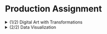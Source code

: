 # Production Assignment

<details>
  <summary>(1/2) Digital Art with Transformations</summary>

## Digital Art with Transformations
Having already worked with trigonometric functions and [the rotate() function](https://github.com/mike-leo-k/intro-to-im/blob/master/june%203), I decided to apply the concepts I observed in class, including the translate() function and scaling the the trigonometric function. The final code is [here](https://github.com/mike-leo-k/intro-to-im/blob/master/june%207/digital_art_transformed.pde).

I first translated a sine graph (without scaling, generated by plotting points), with the following result:
<p align="center">
  <img width="700" src="https://github.com/mike-leo-k/intro-to-im/blob/master/june%207/pictures/trans_1.png">
</p>

Then, scaling the graph by a fact of 10:
<p align="center">
  <img width="700" src="https://github.com/mike-leo-k/intro-to-im/blob/master/june%207/pictures/trans_2.png">
</p>

Then, using a for() loop, with pushMatrix() at the beginning followed by an incremental downward translation (using translat(0, i), i += 15) and a subsequent popMatric(), I repeated the sine graph throughout the screen:
<p align="center">
  <br>
  <img width="500" src="https://github.com/mike-leo-k/intro-to-im/blob/master/june%207/pictures/trans_3.png">
</p>

Now, when rotating the coordinate system (with the rotate() transformation), translation is also required for the drawings to be displayed on screen. Implementing the function in the last step, I added a second for loop that would draw the same graphs vertically as well:
<p align="center">
  <img width="500" src="https://github.com/mike-leo-k/intro-to-im/blob/master/june%207/pictures/trans_4.png">
</p>

Using strokeWeight(), I increased the size of the points (and thus the graphs):
<p align="center">
  <br>
  <img width="500" src="https://github.com/mike-leo-k/intro-to-im/blob/master/june%207/pictures/trans_5.png">
</p>

Finally, using random(255) in the stroke(R, G, B) function, I set each point on each graph to have a random color:
<p align="center">
  <br>
  <img width="500" src="https://github.com/mike-leo-k/intro-to-im/blob/master/june%207/pictures/trans_6.png">
</p>


### Final Render
<p align="center">
  <img width="500" src="https://github.com/mike-leo-k/intro-to-im/blob/master/june%207/pictures/final_render.gif">
</p>

## Challenges/Discoveries
* Figuring out how to properly scale up the sine graph. Realizing that the x coroodinate needed to be proportionally scaled as well seems obvious in retrospect.
* I first tried using the fill() function to change the color of the points, but googling told me that stroke() controlled the colors of points.
* Calculating how much translation was required post-rotation. Thinking of the coordinate system as a movable graph sheet really helped.

</details>

<details>
  <summary>(2/2) Data Visualization</summary>
  
## Data Visualization

### Basic Analysis of the 1988 Seoul Olympics Participants & Winners
Having already collected data on this event for another project, I decided to use Processing to complete a simple data visualization of the compiled information. The data on the number of medals won was collected from [here](https://en.wikipedia.org/wiki/1988_Summer_Olympics_medal_table).

The 1988 Olympics were notable for several reasons: it was the first Olympics event with participation from all major blocs in international politics, following two consecutive events that were boycotted by various countries; it was the last Olympics event attended by the Soviet Union; finally, no nation has ever come close to the Soviet Union's utter domination of the medal table, with 55 gold medals and 132 medals in total.

I decided to analyze the performance of countries identified as communist states, due to the fact that most of these states would no longer exist by the following Olympics. A communist country is defined as a state that is administered and governed by a single communist party guided by Marxism–Leninism. I identified communist states using [this](https://en.wikipedia.org/wiki/Communist_state#List_of_communist_states) list.

The compiled list of countries, with their total medals and their status as a communist state (1 if they were, 0 if they were not) looked like this:
<p align="center">
  <img width="400" src="https://github.com/mike-leo-k/intro-to-im/blob/master/june%207/pictures/1988%20olympics.jpg">
</p>

### Pong Practice in action
![GIF of the game being played](https://github.com/mike-leo-k/intro-to-im/blob/master/june%203/pong_practice.gif)

## Challenges/Discoveries
* Figuring out how to navigate between three separate screens (I envisioned the game to have a start screen and a game over screen in addition to actual gameplay) was challenging. I settled on checking a variable for one three values in an if-else chain in void main(), but unfortunately didn't have enough time to implement it.
* Because I wanted to use the up and down arrow keys, the keyPressed() function wouldn't work. I learned you could use keyCode instead.
* Used text that constantly updates to reflect the score.
* Got a little lost in all the coordinate arithmetic I had to do to accurately check the position of the ball with relation to the paddle.

</details>

